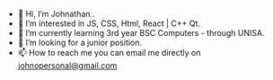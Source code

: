 - 👋 Hi, I’m Johnathan..
- 👀 I’m interested in JS, CSS, Html, React | C++ Qt.
- 🌱 I’m currently learning 3rd year BSC Computers - through UNISA.
- 💞️ I’m looking for a junior position.
- 📫 How to reach me you can email me directly on johnopersonal@gmail.com

<!---
Johno4308/Johno4308 is a ✨ special ✨ repository because its `README.md` (this file) appears on your GitHub profile.
You can click the Preview link to take a look at your changes.
--->
